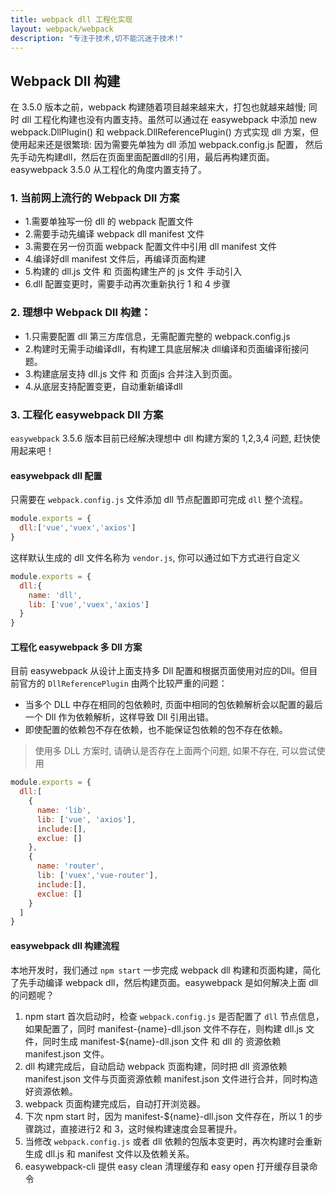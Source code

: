 ```yaml
---
title: webpack dll 工程化实现
layout: webpack/webpack
description: "专注于技术,切不能沉迷于技术!"
---
```


## Webpack Dll 构建

在 3.5.0 版本之前，webpack 构建随着项目越来越来大，打包也就越来越慢; 同时 dll 工程化构建也没有内置支持。虽然可以通过在 easywebpack 中添加 new webpack.DllPlugin() 和 webpack.DllReferencePlugin() 方式实现 dll 方案，但使用起来还是很繁琐: 因为需要先单独为 dll 添加 webpack.config.js 配置， 然后先手动先构建dll，然后在页面里面配置dll的引用，最后再构建页面。easywebpack 3.5.0 从工程化的角度内置支持了。

### 1. 当前网上流行的 Webpack Dll 方案

- 1.需要单独写一份 dll 的 webpack 配置文件
- 2.需要手动先编译 webpack dll manifest 文件
- 3.需要在另一份页面 webpack 配置文件中引用 dll manifest 文件
- 4.编译好dll manifest 文件后，再编译页面构建
- 5.构建的 dll.js 文件 和 页面构建生产的 js 文件 手动引入
- 6.dll 配置变更时，需要手动再次重新执行 1 和 4 步骤

### 2. 理想中 Webpack Dll 构建：

- 1.只需要配置 dll 第三方库信息，无需配置完整的 webpack.config.js
- 2.构建时无需手动编译dll，有构建工具底层解决 dll编译和页面编译衔接问题。
- 3.构建底层支持 dll.js 文件 和 页面js 合并注入到页面。
- 4.从底层支持配置变更，自动重新编译dll

### 3. 工程化 easywebpack Dll 方案

`easywebpack` 3.5.6 版本目前已经解决理想中 dll 构建方案的 1,2,3,4 问题, 赶快使用起来吧！

#### easywebpack dll 配置

只需要在 `webpack.config.js` 文件添加 dll 节点配置即可完成 `dll` 整个流程。

```js
module.exports = {
  dll:['vue','vuex','axios']
}
```

这样默认生成的 dll 文件名称为 `vendor.js`, 你可以通过如下方式进行自定义

```js
module.exports = {
  dll:{
    name: 'dll',
    lib: ['vue','vuex','axios']
  }
}
```

#### 工程化 easywebpack 多 Dll 方案

目前 easywebpack 从设计上面支持多 Dll 配置和根据页面使用对应的Dll。但目前官方的 `DllReferencePlugin` 由两个比较严重的问题：
 
- 当多个 DLL 中存在相同的包依赖时, 页面中相同的包依赖解析会以配置的最后一个 Dll 作为依赖解析，这样导致 Dll 引用出错。
- 即使配置的依赖包不存在依赖，也不能保证包依赖的包不存在依赖。

>使用多 DLL 方案时, 请确认是否存在上面两个问题, 如果不存在, 可以尝试使用

```js
module.exports = {
  dll:[
    {
      name: 'lib',
      lib: ['vue', 'axios'],
      include:[],
      exclue: []
    },
    {
      name: 'router',
      lib: ['vuex','vue-router'],
      include:[],
      exclue: []
    }
  ]
}
```


#### easywebpack dll 构建流程

本地开发时，我们通过 `npm start` 一步完成 webpack dll 构建和页面构建，简化了先手动编译 webpack dll，然后构建页面。easywebpack 是如何解决上面 dll 的问题呢？

1. npm start 首次启动时，检查 `webpack.config.js` 是否配置了 `dll` 节点信息， 如果配置了，同时 manifest-{name}-dll.json 文件不存在，则构建 dll.js 文件，同时生成 manifest-${name}-dll.json 文件 和 dll 的 资源依赖 manifest.json 文件。
2. dll 构建完成后，自动启动 webpack 页面构建，同时把 dll 资源依赖 manifest.json 文件与页面资源依赖 manifest.json 文件进行合并，同时构造好资源依赖。
3. webpack 页面构建完成后，自动打开浏览器。
4. 下次 npm start 时，因为 manifest-${name}-dll.json 文件存在，所以 1 的步骤跳过，直接进行2 和 3，这时候构建速度会显著提升。
5. 当修改 `webpack.config.js` 或者 dll 依赖的包版本变更时，再次构建时会重新生成 dll.js 和 manifest 文件以及依赖关系。
6. easywebpack-cli 提供 easy clean 清理缓存和 easy open 打开缓存目录命令
  
